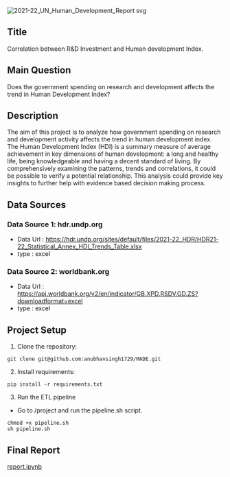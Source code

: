 
![2021-22_UN_Human_Development_Report svg](https://github.com/anubhavsingh1729/MADE/assets/43649870/af4fddf0-5350-4e9c-8c5b-f5ac26983007)

## Title
Correlation between R&D Investment and Human development Index.

## Main Question
Does the government spending on research and development affects the trend in Human Development Index?

## Description
The aim of this project is to analyze how government spending on research and development activity affects the trend in human development index. The Human Development Index (HDI) is a summary measure of average achievement in key dimensions of human development: a long and healthy life, being knowledgeable and having a decent standard of living.
By comprehensively examining the patterns, trends and correlations, it could be possible to verify a potential relationship. This analysis could provide key insights to further help with evidence based decision making process.

## Data Sources
### Data Source 1: hdr.undp.org
* Data Url : <https://hdr.undp.org/sites/default/files/2021-22_HDR/HDR21-22_Statistical_Annex_HDI_Trends_Table.xlsx>
* type : excel

### Data Source 2: worldbank.org
* Data Url : <https://api.worldbank.org/v2/en/indicator/GB.XPD.RSDV.GD.ZS?downloadformat=excel>
* type : excel

## Project Setup
1. Clone the repository:

```
git clone git@github.com:anubhavsingh1729/MADE.git
```

2. Install requirements:

```
pip install -r requirements.txt
```

3. Run the ETL pipeline
* Go to /project and run the pipeline.sh script.

```
chmod +x pipeline.sh
sh pipeline.sh
```

## Final Report

[report.ipynb](https://github.com/anubhavsingh1729/MADE/blob/main/project/report.ipynb)
